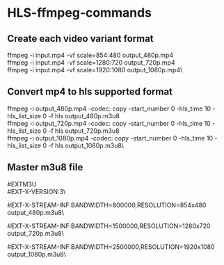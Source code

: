 # HLS-ffmpeg-commands

## Create each video variant format
ffmpeg -i input.mp4 -vf scale=854:480 output_480p.mp4\
ffmpeg -i input.mp4 -vf scale=1280:720 output_720p.mp4\
ffmpeg -i input.mp4 -vf scale=1920:1080 output_1080p.mp4\

## Convert mp4 to hls supported format
ffmpeg -i output_480p.mp4 -codec: copy -start_number 0 -hls_time 10 -hls_list_size 0 -f hls output_480p.m3u8\
ffmpeg -i output_720p.mp4 -codec: copy -start_number 0 -hls_time 10 -hls_list_size 0 -f hls output_720p.m3u8\
ffmpeg -i output_1080p.mp4 -codec: copy -start_number 0 -hls_time 10 -hls_list_size 0 -f hls output_1080p.m3u8\

## Master m3u8 file

#EXTM3U\
#EXT-X-VERSION:3\

#EXT-X-STREAM-INF:BANDWIDTH=800000,RESOLUTION=854x480\
output_480p.m3u8\

#EXT-X-STREAM-INF:BANDWIDTH=1500000,RESOLUTION=1280x720\
output_720p.m3u8\

#EXT-X-STREAM-INF:BANDWIDTH=2500000,RESOLUTION=1920x1080\
output_1080p.m3u8\
